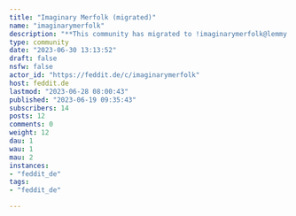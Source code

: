 ```yaml
---
title: "Imaginary Merfolk (migrated)" 
name: "imaginarymerfolk"
description: "**This community has migrated to !imaginarymerfolk@lemmy.dbzer0.com**# Imaginary MerfolkA community to share images of mermaids, merman and other humanoid merfolk.**Rules:**1. Include the artist in the post title2. Include the source in the post body3. Depictions of artistic nudity are allowed4. Depictions of blood and violence are allowed5. Imagery of pornographic and sexual activity is not allowed6. Mark posts as NSFW when necessary (nudity/violence)**Icon and Banner credits:**- Icon:  [Sirene by Rossdraws](https://www.artstation.com/artwork/r9QX06)- Banner: [Mermaid Lake by Logan Turner](https://www.artstation.com/artwork/8wgRWG)"
type: community
date: "2023-06-30 13:13:52"
draft: false
nsfw: false
actor_id: "https://feddit.de/c/imaginarymerfolk"
host: feddit.de
lastmod: "2023-06-28 08:00:43"
published: "2023-06-19 09:35:43"
subscribers: 14
posts: 12
comments: 0
weight: 12
dau: 1
wau: 1
mau: 2
instances:
- "feddit_de"
tags: 
- "feddit_de"

---
```

